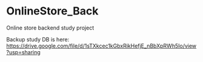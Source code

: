 # OnlineStore_Back
Online store backend study project

Backup study DB is here: https://drive.google.com/file/d/1sTXkcec1kGbxRikHefjE_nBbXpRWh5Io/view?usp=sharing
